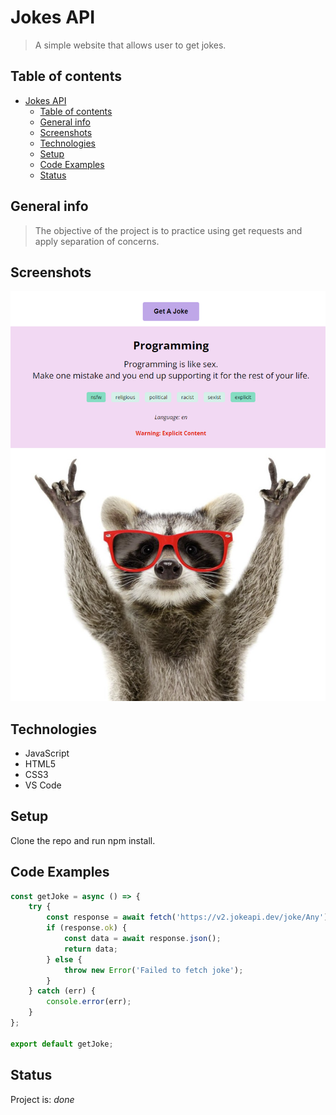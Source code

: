 # Jokes API

> A simple website that allows user to get jokes.

## Table of contents

- [Jokes API](#jokes-api)
  - [Table of contents](#table-of-contents)
  - [General info](#general-info)
  - [Screenshots](#screenshots)
  - [Technologies](#technologies)
  - [Setup](#setup)
  - [Code Examples](#code-examples)
  - [Status](#status)

## General info

> The objective of the project is to practice using get requests and apply
> separation of concerns.

## Screenshots

![Example screenshot](./assets/screenshot.png)

## Technologies

- JavaScript
- HTML5
- CSS3
- VS Code

## Setup

Clone the repo and run npm install.

## Code Examples

```js
const getJoke = async () => {
	try {
		const response = await fetch('https://v2.jokeapi.dev/joke/Any');
		if (response.ok) {
			const data = await response.json();
			return data;
		} else {
			throw new Error('Failed to fetch joke');
		}
	} catch (err) {
		console.error(err);
	}
};

export default getJoke;
```

## Status

Project is: _done_
